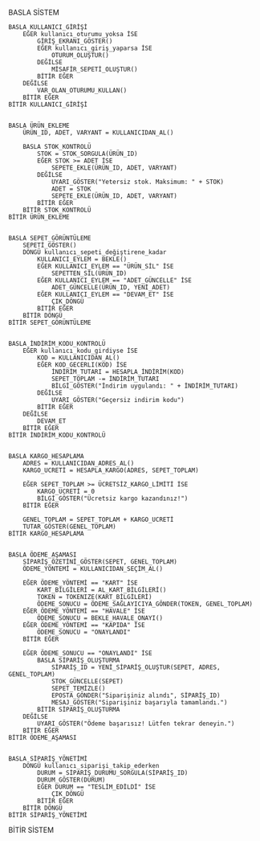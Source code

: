 BASLA SİSTEM

    BASLA KULLANICI_GİRİŞİ
        EĞER kullanıcı_oturumu_yoksa İSE
            GİRİŞ_EKRANI_GÖSTER()
            EĞER kullanıcı_giriş_yaparsa İSE
                OTURUM_OLUŞTUR()
            DEĞİLSE
                MİSAFİR_SEPETİ_OLUŞTUR()
            BİTİR EĞER
        DEĞİLSE
            VAR_OLAN_OTURUMU_KULLAN()
        BİTİR EĞER
    BİTİR KULLANICI_GİRİŞİ


    BASLA ÜRÜN_EKLEME
        ÜRÜN_ID, ADET, VARYANT = KULLANICIDAN_AL()
        
        BASLA STOK_KONTROLÜ
            STOK = STOK_SORGULA(ÜRÜN_ID)
            EĞER STOK >= ADET İSE
                SEPETE_EKLE(ÜRÜN_ID, ADET, VARYANT)
            DEĞİLSE
                UYARI_GÖSTER("Yetersiz stok. Maksimum: " + STOK)
                ADET = STOK
                SEPETE_EKLE(ÜRÜN_ID, ADET, VARYANT)
            BİTİR EĞER
        BİTİR STOK_KONTROLÜ
    BİTİR ÜRÜN_EKLEME


    BASLA SEPET_GÖRÜNTÜLEME
        SEPETİ_GÖSTER()
        DÖNGÜ kullanıcı_sepeti_değiştirene_kadar
            KULLANICI_EYLEM = BEKLE()
            EĞER KULLANICI_EYLEM == "ÜRÜN_SİL" İSE
                SEPETTEN_SİL(ÜRÜN_ID)
            EĞER KULLANICI_EYLEM == "ADET_GÜNCELLE" İSE
                ADET_GÜNCELLE(ÜRÜN_ID, YENİ_ADET)
            EĞER KULLANICI_EYLEM == "DEVAM_ET" İSE
                ÇIK_DÖNGÜ
            BİTİR EĞER
        BİTİR DÖNGÜ
    BİTİR SEPET_GÖRÜNTÜLEME


    BASLA İNDİRİM_KODU_KONTROLÜ
        EĞER kullanıcı_kodu_girdiyse İSE
            KOD = KULLANICIDAN_AL()
            EĞER KOD_GECERLI(KOD) İSE
                İNDİRİM_TUTARI = HESAPLA_İNDİRİM(KOD)
                SEPET_TOPLAM -= İNDİRİM_TUTARI
                BİLGİ_GÖSTER("İndirim uygulandı: " + İNDİRİM_TUTARI)
            DEĞİLSE
                UYARI_GÖSTER("Geçersiz indirim kodu")
            BİTİR EĞER
        DEĞİLSE
            DEVAM_ET
        BİTİR EĞER
    BİTİR İNDİRİM_KODU_KONTROLÜ


    BASLA KARGO_HESAPLAMA
        ADRES = KULLANICIDAN_ADRES_AL()
        KARGO_UCRETİ = HESAPLA_KARGO(ADRES, SEPET_TOPLAM)
        
        EĞER SEPET_TOPLAM >= ÜCRETSİZ_KARGO_LİMİTİ İSE
            KARGO_UCRETİ = 0
            BİLGİ_GÖSTER("Ücretsiz kargo kazandınız!")
        BİTİR EĞER

        GENEL_TOPLAM = SEPET_TOPLAM + KARGO_UCRETİ
        TUTAR_GÖSTER(GENEL_TOPLAM)
    BİTİR KARGO_HESAPLAMA


    BASLA ÖDEME_AŞAMASI
        SİPARİŞ_ÖZETİNİ_GÖSTER(SEPET, GENEL_TOPLAM)
        ÖDEME_YÖNTEMİ = KULLANICIDAN_SEÇİM_AL()

        EĞER ÖDEME_YÖNTEMİ == "KART" İSE
            KART_BİLGİLERİ = AL_KART_BİLGİLERİ()
            TOKEN = TOKENIZE(KART_BİLGİLERİ)
            ÖDEME_SONUCU = ÖDEME_SAĞLAYICIYA_GÖNDER(TOKEN, GENEL_TOPLAM)
        EĞER ÖDEME_YÖNTEMİ == "HAVALE" İSE
            ÖDEME_SONUCU = BEKLE_HAVALE_ONAYI()
        EĞER ÖDEME_YÖNTEMİ == "KAPIDA" İSE
            ÖDEME_SONUCU = "ONAYLANDI"
        BİTİR EĞER

        EĞER ÖDEME_SONUCU == "ONAYLANDI" İSE
            BASLA SİPARİŞ_OLUŞTURMA
                SİPARİŞ_ID = YENİ_SİPARİŞ_OLUŞTUR(SEPET, ADRES, GENEL_TOPLAM)
                STOK_GÜNCELLE(SEPET)
                SEPET_TEMİZLE()
                EPOSTA_GÖNDER("Siparişiniz alındı", SİPARİŞ_ID)
                MESAJ_GÖSTER("Siparişiniz başarıyla tamamlandı.")
            BİTİR SİPARİŞ_OLUŞTURMA
        DEĞİLSE
            UYARI_GÖSTER("Ödeme başarısız! Lütfen tekrar deneyin.")
        BİTİR EĞER
    BİTİR ÖDEME_AŞAMASI


    BASLA SİPARİŞ_YÖNETİMİ
        DÖNGÜ kullanıcı_siparişi_takip_ederken
            DURUM = SİPARİŞ_DURUMU_SORGULA(SİPARİŞ_ID)
            DURUM_GÖSTER(DURUM)
            EĞER DURUM == "TESLİM_EDİLDİ" İSE
                ÇIK_DÖNGÜ
            BİTİR EĞER
        BİTİR DÖNGÜ
    BİTİR SİPARİŞ_YÖNETİMİ

BİTİR SİSTEM
